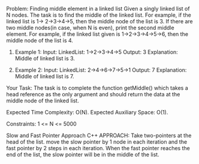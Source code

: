 Problem: Finding middle element in a linked list
Given a singly linked list of N nodes.
The task is to find the middle of the linked list. For example, if the linked list is
1-> 2->3->4->5, then the middle node of the list is 3.
If there are two middle nodes(in case, when N is even), print the second middle element.
For example, if the linked list given is 1->2->3->4->5->6, then the middle node of the list is 4.

1. Example 1:
Input:
LinkedList: 1->2->3->4->5
Output: 3 
Explanation: 
Middle of linked list is 3.

2. Example 2: 
Input:
LinkedList: 2->4->6->7->5->1
Output: 7 
Explanation: 
Middle of linked list is 7.

Your Task:
The task is to complete the function getMiddle() which takes a head reference as the only argument and should return the data at the middle node of the linked list.

Expected Time Complexity: O(N).
Expected Auxiliary Space: O(1).

Constraints:
1 <= N <= 5000

Slow and Fast Pointer Approach C++
APPROACH:
Take two-pointers at the head of the list.
move the slow pointer by 1 node in each iteration and the fast pointer by 2 steps in each iteration.
When the fast pointer reaches the end of the list, the slow pointer will be in the middle of the list.